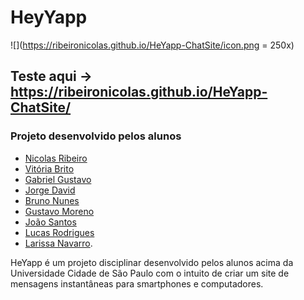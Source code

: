 # HeyYapp 
![](https://ribeironicolas.github.io/HeYapp-ChatSite/icon.png = 250x)

## Teste aqui -> https://ribeironicolas.github.io/HeYapp-ChatSite/
### Projeto desenvolvido pelos alunos 
- [Nicolas Ribeiro](https://github.com/ribeironicolas)
- [Vitória Brito](https://github.com/Vitoriabrt)
- [Gabriel Gustavo](https://github.com/gabrielguxtavo)
- [Jorge David](https://github.com/JorgeDC99)
- [Bruno Nunes](https://github.com/BrunoImanaka)
- [Gustavo Moreno](https://github.com/Gsmoreno)
- [João Santos](https://github.com/devjoaosantos)
- [Lucas Rodrigues](https://github.com/lucasryg)
- [Larissa Navarro](https://github.com/Navarrocrn).

HeYapp é um projeto disciplinar desenvolvido pelos alunos acima da Universidade Cidade de São Paulo com o intuito de criar um site de mensagens instantâneas para smartphones e computadores.
